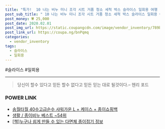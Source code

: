 ```yaml
--- 
title: "특가!  10 나는 비누 미니 조각 시트 거품 청소 세척 박스 슬라이스 일회용 여행 종이 목욕 손 위해 TXIN..." 
post_sub_title: " 10 나는 비누 미니 조각 시트 거품 청소 세척 박스 슬라이스 일회용 여행 종이 목욕 손 위해 TXIN 캠핑 향기 하이킹을" 
post_money: ₩ 25,000 
post_date: 2020.02.01 
post_img_url: https://static.coupangcdn.com/image/vendor_inventory/789b/66475bac180f5f50cfb16fe8fc3356d4f4c7749e61afe16de7e3f4e3000c.jpg 
post_link_url: https://coupa.ng/bnPqmq 
categories: 
  - vendor_inventory 
tags: 
  - 슬라이스 
  - 일회용 
--- 
```

  #슬라이스 #일회용 
<hr> 

> 당신이 할수 있다고 믿든 할수 없다고 믿든 믿는 대로 될것이다.–  헨리 포드 


### POWER LINK

* <a href="https://blog.naver.com/santokki14/221784336558" target="_blank">송월타월 40수고급순수 샤워가운 L + 케이스 + 종이쇼핑백</a>
* <a href="https://blog.naver.com/santokki14/221792098633" target="_blank">생활 / 종이비누 베스트 ~54위</a>
* <a href="https://blog.naver.com/fasyy4321/221760280456" target="_blank">[책]누구나 쉽게 만들 수 있는 다면체 종이접기 정보</a>

